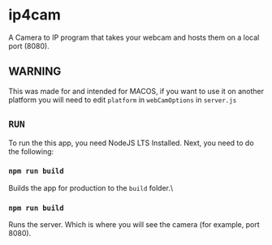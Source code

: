 # ip4cam

A Camera to IP program that takes your webcam and hosts them on a local port (8080). 

## WARNING

This was made for and intended for MACOS, if you want to use it on another platform you will need to edit `platform` in `webCamOptions` in `server.js`

## `RUN`

To run the this app, you need NodeJS LTS Installed. Next, you need to do the following:

### `npm run build`

Builds the app for production to the `build` folder.\

### `npm run build`

Runs the server. Which is where you will see the camera (for example, port 8080).
